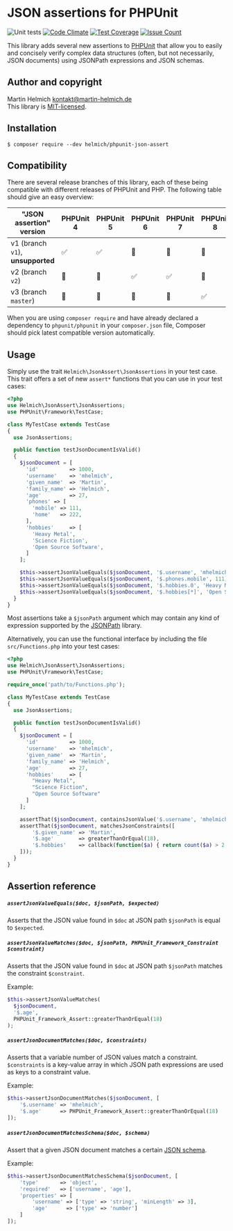 # JSON assertions for PHPUnit

![Unit tests](https://github.com/martin-helmich/phpunit-json-assert/workflows/Unit%20tests/badge.svg)
[![Code Climate](https://codeclimate.com/github/martin-helmich/phpunit-json-assert/badges/gpa.svg)](https://codeclimate.com/github/martin-helmich/phpunit-json-assert)
[![Test Coverage](https://codeclimate.com/github/martin-helmich/phpunit-json-assert/badges/coverage.svg)](https://codeclimate.com/github/martin-helmich/phpunit-json-assert/coverage)
[![Issue Count](https://codeclimate.com/github/martin-helmich/phpunit-json-assert/badges/issue_count.svg)](https://codeclimate.com/github/martin-helmich/phpunit-json-assert)

This library adds several new assertions to [PHPUnit](https://phpunit.de/)
that allow you to easily and concisely verify complex data structures (often,
but not necessarily, JSON documents) using JSONPath expressions and JSON
schemas.

## Author and copyright

Martin Helmich <kontakt@martin-helmich.de>  
This library is [MIT-licensed](LICENSE.txt).

## Installation

    $ composer require --dev helmich/phpunit-json-assert

## Compatibility

There are several release branches of this library, each of these being compatible with different releases of PHPUnit and PHP. The following table should give an easy overview:

| "JSON assertion" version | PHPUnit 4 | PHPUnit 5 | PHPUnit 6 | PHPUnit 7 | PHPUnit 8 | PHPUnit 9 | PHPUnit 10 |
| ------------------------ | --------- | --------- | --------- | --------- | --------- | --------- | ---------- |
| v1 (branch `v1`), **unsupported** | :white_check_mark: | :white_check_mark: | :no_entry_sign: | :no_entry_sign: | :no_entry_sign: | :no_entry_sign: | :no_entry_sign: |
| v2 (branch `v2`) | :no_entry_sign: | :no_entry_sign: | :white_check_mark: | :white_check_mark: | :no_entry_sign: | :no_entry_sign: | :no_entry_sign: |
| v3 (branch `master`) | :no_entry_sign: | :no_entry_sign: | :no_entry_sign: | :no_entry_sign: | :white_check_mark: | :white_check_mark: | :white_check_mark: |

When you are using `composer require` and have already declared a dependency to `phpunit/phpunit` in your `composer.json` file, Composer should pick latest compatible version automatically.

## Usage

Simply use the trait `Helmich\JsonAssert\JsonAssertions` in your test case. This
trait offers a set of new `assert*` functions that you can use in your test
cases:

```php
<?php
use Helmich\JsonAssert\JsonAssertions;
use PHPUnit\Framework\TestCase;

class MyTestCase extends TestCase
{
  use JsonAssertions;

  public function testJsonDocumentIsValid()
  {
    $jsonDocument = [
      'id'          => 1000,
      'username'    => 'mhelmich',
      'given_name'  => 'Martin',
      'family_name' => 'Helmich',
      'age'         => 27,
      'phones' => [
        'mobile' => 111,
        'home'   => 222,
      ],
      'hobbies'     => [
        'Heavy Metal',
        'Science Fiction',
        'Open Source Software',
      ]
    ];

    $this->assertJsonValueEquals($jsonDocument, '$.username', 'mhelmich');
    $this->assertJsonValueEquals($jsonDocument, '$.phones.mobile', 111);
    $this->assertJsonValueEquals($jsonDocument, '$.hobbies.0', 'Heavy Metal');
    $this->assertJsonValueEquals($jsonDocument, '$.hobbies[*]', 'Open Source Software');
  }
}
```

Most assertions take a `$jsonPath` argument which may contain any kind of
expression supported by the [JSONPath][jsonpath] library.

Alternatively, you can use the functional interface by including the file
`src/Functions.php` into your test cases:

```php
<?php
use Helmich\JsonAssert\JsonAssertions;
use PHPUnit\Framework\TestCase;

require_once('path/to/Functions.php');

class MyTestCase extends TestCase
{
  use JsonAssertions;

  public function testJsonDocumentIsValid()
  {
    $jsonDocument = [
      'id'          => 1000,
      'username'    => 'mhelmich',
      'given_name'  => 'Martin',
      'family_name' => 'Helmich',
      'age'         => 27,
      'hobbies'     => [
        "Heavy Metal",
        "Science Fiction",
        "Open Source Software"
      ]
    ];

    assertThat($jsonDocument, containsJsonValue('$.username', 'mhelmich'));
    assertThat($jsonDocument, matchesJsonConstraints([
        '$.given_name' => 'Martin',
        '$.age'        => greaterThanOrEqual(18),
        '$.hobbies'    => callback(function($a) { return count($a) > 2; })
    ]));
  }
}
```

## Assertion reference

##### `assertJsonValueEquals($doc, $jsonPath, $expected)`

Asserts that the JSON value found in `$doc` at JSON path `$jsonPath` is equal
to `$expected`.

##### `assertJsonValueMatches($doc, $jsonPath, PHPUnit_Framework_Constraint $constraint)`

Asserts that the JSON value found in `$doc` at JSON path `$jsonPath` matches
the constraint `$constraint`.

Example:

```php
$this->assertJsonValueMatches(
  $jsonDocument,
  '$.age',
  PHPUnit_Framework_Assert::greaterThanOrEqual(18)
);
```

##### `assertJsonDocumentMatches($doc, $constraints)`

Asserts that a variable number of JSON values match a constraint. `$constraints`
is a key-value array in which JSON path expressions are used as keys to a
constraint value.

Example:

```php
$this->assertJsonDocumentMatches($jsonDocument, [
    '$.username' => 'mhelmich',
    '$.age'      => PHPUnit_Framework_Assert::greaterThanOrEqual(18)
]);
```

##### `assertJsonDocumentMatchesSchema($doc, $schema)`

Assert that a given JSON document matches a certain [JSON schema][jsonschema].

Example:

```php
$this->assertJsonDocumentMatchesSchema($jsonDocument, [
    'type'       => 'object',
    'required'   => ['username', 'age'],
    'properties' => [
        'username' => ['type' => 'string', 'minLength' => 3],
        'age'      => ['type' => 'number']
    ]
]);
```

[jsonpath]: https://packagist.org/packages/softcreatr/jsonpath
[jsonschema]: http://json-schema.org/
